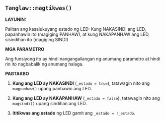 ## `Tanglaw::magtikwas()`

**LAYUNIN:** 

Palitan ang kasalukuyang estado ng LED: Kung NAKASINDI ang LED, papanhawin ito (magiging PANHAW), at kung NAKAPANHAW ang LED, sisindihan ito (magiging SINDI)

**MGA PARAMETRO**

Ang funsiyong ito ay hindi nangangailangan ng anumang parametro at hindi rin ito nagbabalik ng anumang halaga.

**PAGTAKBO**

1. **Kung ang LED ay NAKASINDI** (`_estado = true`), tatawagin nito ang `magpanhaw()` upang panhawin ang LED.

2. **Kung ang LED ay NAKAPANHAW** (`_estado = false`), tatawagin nito ang `magsindi()` upang sindihan ang LED.

3. **Ititikwas ang estado** ng LED gamit ang `_estado = !_estado`.



